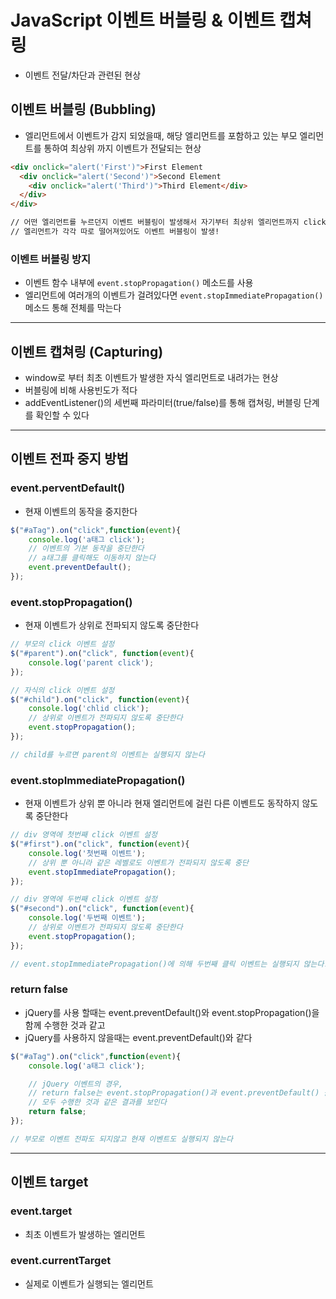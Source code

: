 # JavaScript 이벤트 버블링 & 이벤트 캡쳐링
* 이벤트 전달/차단과 관련된 현상

## 이벤트 버블링 (Bubbling)
* 엘리먼트에서 이벤트가 감지 되었을때, 해당 엘리먼트를 포함하고 있는 부모 엘리먼트를 통하여 최상위 까지 이벤트가 전달되는 현상
``` html
<div onclick="alert('First')">First Element
  <div onclick="alert('Second')">Second Element
    <div onclick="alert('Third')">Third Element</div>
  </div>
</div>

// 어떤 엘리먼트를 누르던지 이벤트 버블링이 발생해서 자기부터 최상위 엘리먼트까지 click이벤트가 실행된다
// 엘리먼트가 각각 따로 떨어져있어도 이벤트 버블링이 발생!
```

### 이벤트 버블링 방지
* 이벤트 함수 내부에 `event.stopPropagation()` 메소드를 사용
* 엘리먼트에 여러개의 이벤트가 걸려있다면 `event.stopImmediatePropagation()` 메소드 통해 전체를 막는다

- - - -

## 이벤트 캡쳐링 (Capturing)
* window로 부터 최초 이벤트가 발생한 자식 엘리먼트로 내려가는 현상
* 버블링에 비해 사용빈도가 적다
* addEventListener()의 세번째 파라미터(true/false)를 통해 캡쳐링, 버블링 단계를 확인할 수 있다

- - - -

## 이벤트 전파 중지 방법
### event.perventDefault()
* 현재 이벤트의 동작을 중지한다
``` javascript
$("#aTag").on("click",function(event){
	console.log('a태그 click');  
	// 이벤트의 기본 동작을 중단한다
	// a태그를 클릭해도 이동하지 않는다
	event.preventDefault();
});
```

### event.stopPropagation()
* 현재 이벤트가 상위로 전파되지 않도록 중단한다
``` javascript
// 부모의 click 이벤트 설정
$("#parent").on("click", function(event){
	console.log('parent click');
});

// 자식의 click 이벤트 설정
$("#child").on("click", function(event){
	console.log('chlid click');
	// 상위로 이벤트가 전파되지 않도록 중단한다
	event.stopPropagation();
});

// child를 누르면 parent의 이벤트는 실행되지 않는다
```

### event.stopImmediatePropagation()
* 현재 이벤트가 상위 뿐 아니라 현재 엘리먼트에 걸린 다른 이벤트도 동작하지 않도록 중단한다
``` javascript
// div 영역에 첫번째 click 이벤트 설정
$("#first").on("click", function(event){
	console.log('첫번째 이벤트');
	// 상위 뿐 아니라 같은 레벨로도 이벤트가 전파되지 않도록 중단
	event.stopImmediatePropagation();
});

// div 영역에 두번째 click 이벤트 설정
$("#second").on("click", function(event){
	console.log('두번째 이벤트');
	// 상위로 이벤트가 전파되지 않도록 중단한다
	event.stopPropagation();
});

// event.stopImmediatePropagation()에 의해 두번째 클릭 이벤트는 실행되지 않는다!
```

### return false
* jQuery를 사용 할때는 event.preventDefault()와 event.stopPropagation()을 함께 수행한 것과 같고
* jQuery를 사용하지 않을때는 event.preventDefault()와 같다
``` javascript
$("#aTag").on("click",function(event){
	console.log('a태그 click');

	// jQuery 이벤트의 경우,
	// return false는 event.stopPropagation()과 event.preventDefault() 를
	// 모두 수행한 것과 같은 결과를 보인다
	return false;
});

// 부모로 이벤트 전파도 되지않고 현재 이벤트도 실행되지 않는다
```

- - - -

## 이벤트 target
### event.target
* 최초 이벤트가 발생하는 엘리먼트

### event.currentTarget
* 실제로 이벤트가 실행되는 엘리먼트

